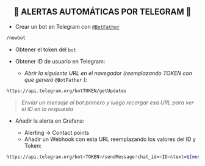 <h2 align="center"> 🔔 ALERTAS AUTOMÁTICAS POR TELEGRAM 🔔 </h2>

- Crear un bot en Telegram con [`@BotFather`](https://t.me/BotFather)

```bash
/newbot
```

- Obtener el token del `bot`

- Obtener ID de usuario en Telegram:
    - *Abrir la siguiente URL en el navegador (reemplazando TOKEN con que generó* `@BotFather` *):*

```bash
https://api.telegram.org/botTOKEN/getUpdates
```

> *Envíar un mensaje al bot primero y luego recargar esa URL para ver el ID en la respuesta*


- Añadir la alerta en Grafana:

  - Alerting → Contact points
  - Añadir un Webhook con esta URL reemplazando los valores del ID y Token:

```bash
https://api.telegram.org/bot<TOKEN>/sendMessage?chat_id=<ID>&text=${message}
```
